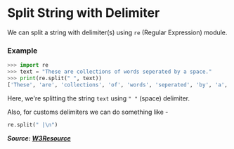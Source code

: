# Split String with Delimiter

We can split a string with delimiter(s) using `re` (Regular Expression) module.

### Example

```python
>>> import re
>>> text = "These are collections of words seperated by a space."
>>> print(re.split(" ", text))
['These', 'are', 'collections', 'of', 'words', 'seperated', 'by', 'a', 'space.']
```

Here, we're splitting the string `text` using `" "` (space) delimiter.

Also, for customs delimiters we can do something like -

```python
re.split(" |\n")
```

**_Source: [W3Resource](https://www.w3resource.com/python-exercises/re/python-re-exercise-47.php)_**
